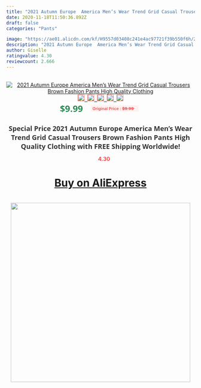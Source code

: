 ```yaml
---
title: "2021 Autumn Europe  America Men’s Wear Trend Grid Casual Trousers Brown Fashion Pants High Quality Clothing"
date: 2020-11-18T11:50:36.892Z
draft: false
categories: "Pants"

image: "https://ae01.alicdn.com/kf/H9557d03408c241e4ac97721f39b550f6h/2021-Autumn-Europe-America-Men-s-Wear-Trend-Grid-Casual-Trousers-Brown-Fashion-Pants-High-Quality.jpg"
description: "2021 Autumn Europe  America Men’s Wear Trend Grid Casual Trousers Brown Fashion Pants High Quality Clothing"
author: Giselle
ratingvalue: 4.30
reviewcount: 2.666
---
```

<br>
<div style="text-align: center;">
<a href="https://s.click.aliexpress.com/e/_AqbAmh" target="_blank" rel="nofollow noopener noreferrer"><img alt="2021 Autumn Europe  America Men’s Wear Trend Grid Casual Trousers Brown Fashion Pants High Quality Clothing" class="magnifier-image" src="https://ae01.alicdn.com/kf/H9557d03408c241e4ac97721f39b550f6h/2021-Autumn-Europe-America-Men-s-Wear-Trend-Grid-Casual-Trousers-Brown-Fashion-Pants-High-Quality.jpg_640x640.jpg">
<br>
<img style="border:1px solid salmon" src="https://ae01.alicdn.com/kf/H9557d03408c241e4ac97721f39b550f6h/2021-Autumn-Europe-America-Men-s-Wear-Trend-Grid-Casual-Trousers-Brown-Fashion-Pants-High-Quality.jpg_120x120.jpg">&nbsp;&nbsp;<img style="border:1px solid salmon" src="https://ae01.alicdn.com/kf/H980612f298f24e08b61dc915fc0011d57/2021-Autumn-Europe-America-Men-s-Wear-Trend-Grid-Casual-Trousers-Brown-Fashion-Pants-High-Quality.jpg_120x120.jpg">&nbsp;&nbsp;<img style="border:1px solid salmon" src="https://ae01.alicdn.com/kf/Hbf456f81c8a74af3a0a89bb0ecc66463K/2021-Autumn-Europe-America-Men-s-Wear-Trend-Grid-Casual-Trousers-Brown-Fashion-Pants-High-Quality.jpg_120x120.jpg">&nbsp;&nbsp;<img style="border:1px solid salmon" src="_120x120.jpg">&nbsp;&nbsp;<img style="border:1px solid salmon" src="https://ae01.alicdn.com/kf/H0c71c3286af447aab05f4b40a04f3fdbl/2021-Autumn-Europe-America-Men-s-Wear-Trend-Grid-Casual-Trousers-Brown-Fashion-Pants-High-Quality.jpg_120x120.jpg"></a></div><br0>
<div style="text-align: center;"><span style="background-color: white; border: 0px; box-sizing: border-box; color: seagreen; display: inline-block; font-family: &quot;open sans&quot; , &quot;arial&quot; , &quot;helvetica&quot; , sans-serif , &quot;heiti&quot;; font-size: 24px; font-stretch: inherit; font-weight: 700; line-height: inherit; margin: 0px 10px 0px 0px; padding: 0px; vertical-align: middle;">$9.99 </span>
<span style="background: rgb(255 , 241 , 241); border-radius: 3px; border: 0px; box-sizing: border-box; color: #ff4747; display: inline-block; font-family: inherit; font-size: 12px; font-stretch: inherit; font-style: inherit; font-variant: inherit; font-weight: 600; line-height: inherit; margin: 0px; padding: 2px 5px; transform: scale(0.9); vertical-align: middle;">Original Price : <b style="text-decoration: line-through;">$9.99 </b> &nbsp;&nbsp;</span></div>
<h1 style="color: #333333; display: inline-block; font-family: &quot;open sans&quot; , &quot;arial&quot; , &quot;helvetica&quot; , sans-serif , &quot;heiti&quot;; font-size: 18px; font-stretch: inherit; font-weight: 700; text-align: center;">Special Price 2021 Autumn Europe  America Men’s Wear Trend Grid Casual Trousers Brown Fashion Pants High Quality Clothing with FREE Shipping Worldwide!</h1>
<div style="color: #ff4747; text-align: center;">
<img src="https://4.bp.blogspot.com/-M0ZcTcb-5uY/XleCXlxnR4I/AAAAAAAAAEc/OrjgMkXV1oMQFaCRZj5HQwOCBcu3w1FegCPcBGAYYCw/s1600/star.png" style="height: 15px;">&nbsp;<b>4.30</b></div>
<div class="button_cont" align="center"><a class="buynow_a" href="https://s.click.aliexpress.com/e/_AqbAmh" target="_blank" rel="nofollow noopener noreferrer"><H1>Buy on AliExpress</H1></a></div><br>
<div class="separator" style="clear: both; text-align: center;">
<img src="https://lh3.googleusercontent.com/-pTy5HemUv9M/XlePHvY0dAI/AAAAAAAAAE4/0nX5iRUoIWY8eMW9Dpxeirr157OZliDIgCLcBGAsYHQ/s1600/badge.gif" width="480">
</div>

